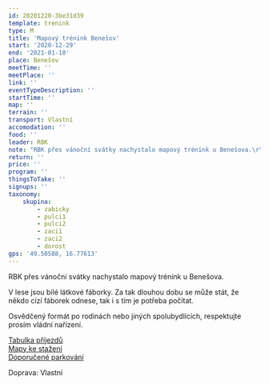 ```yaml
---
id: 20201220-3be31d39
template: trenink
type: M
title: 'Mapový trénink Benešov'
start: '2020-12-29'
end: '2021-01-10'
place: Benešov
meetTime: ''
meetPlace: ''
link: ''
eventTypeDescription: ''
startTime: ''
map: ''
terrain: ''
transport: Vlastní
accomodation: ''
food: ''
leader: RBK
note: "RBK přes vánoční svátky nachystalo mapový trénink u Benešova.\r\n\r\nV lese jsou bílé látkové fáborky. Za tak dlouhou dobu se může stát, že někdo cizí fáborek odnese, tak i s tím je potřeba počítat.\r\nV lese stále probíhá těžba, ale zatím v jiných sektorech než je postavená trať. Nové paseky kolem startu jsou domalovány alespoň odhadem.\r\n\r\nPro zajímavost - všechny tratě mají kontrolu na nejvyšším kopci Drahanské vrchoviny – Skalky 735 m.n.m.\r\n\r\nOsvědčený formát po rodinách nebo jiných spolubydlících, respektujte prosím vládní nařízení.\r\n\r\n[Tabulka příjezdů](https://docs.google.com/spreadsheets/d/1LARQ_a-D1jwJV7s557XUboPQRtTemDfKyLCw83QcTzk/edit?usp=sharing)\r\n[Mapy ke stažení](https://drive.google.com/drive/folders/1NWFp_3HWY83G76Acw7vU5lIK9g6tZ6yo?usp=sharing)\r\n[Doporučené parkování](https://mapy.cz/s/facatotuzu)"
return: ''
price: ''
program: ''
thingsToTake: ''
signups: ''
taxonomy:
    skupina:
        - zabicky
        - pulci1
        - pulci2
        - zaci1
        - zaci2
        - dorost
gps: '49.50588, 16.77613'
---
```


RBK přes vánoční svátky nachystalo mapový trénink u Benešova.

V lese jsou bílé látkové fáborky. Za tak dlouhou dobu se může stát, že někdo cizí fáborek odnese, tak i s tím je potřeba počítat.

Osvědčený formát po rodinách nebo jiných spolubydlících, respektujte prosím vládní nařízení.

[Tabulka příjezdů](https://docs.google.com/spreadsheets/d/1LARQ_a-D1jwJV7s557XUboPQRtTemDfKyLCw83QcTzk/edit?usp=sharing)  
[Mapy ke stažení](https://drive.google.com/drive/folders/1NWFp_3HWY83G76Acw7vU5lIK9g6tZ6yo?usp=sharing)  
[Doporučené parkování](https://mapy.cz/s/facatotuzu)

Doprava: Vlastní
